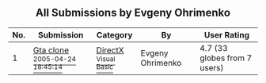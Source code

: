 ﻿<div align="center">

## All Submissions by Evgeny Ohrimenko

</div>

No.  | Submission | Category | By   | User Rating
---- | ---------- | -------- | ---- | -----------
1 | [Gta clone<br /><sup>2005-04-24 18:45:14</sup>](https://github.com/Planet-Source-Code/evgeny-ohrimenko-gta-clone__1-60167) | [DirectX<br /><sup>Visual Basic</sup>](../ByCategory/directx__1-44.md) | Evgeny Ohrimenko | 4.7 (33 globes from 7 users)
